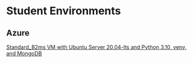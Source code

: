 # Student Environments

## Azure

[Standard_B2ms VM with Ubuntu Server 20.04-lts and Python 3.10, venv, and MongoDB](./setup-mongoDB-python3.10/)